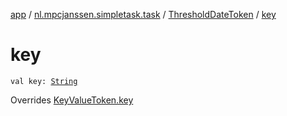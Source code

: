 [app](../../index.md) / [nl.mpcjanssen.simpletask.task](../index.md) / [ThresholdDateToken](index.md) / [key](.)

# key

`val key: `[`String`](https://kotlinlang.org/api/latest/jvm/stdlib/kotlin/-string/index.html)

Overrides [KeyValueToken.key](../-key-value-token/key.md)

